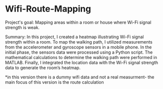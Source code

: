 # Wifi-Route-Mapping
Project's goal:
Mapping areas within a room or house where Wi-Fi signal strength is weak.

Summary:
In this project, I created a heatmap illustrating Wi-Fi signal strength within a room. To map the walking path, I utilized measurements from the accelerometer and gyroscope sensors in a mobile phone. In the initial phase, the sensors data were processed using a Python script. The mathematical calculations to determine the walking path were performed in MATLAB. Finally, I integrated the location data with the Wi-Fi signal strength data to generate the room’s heatmap.

*in this version there is a dummy wifi data and not a real measurment- the main focus of this version is the route calculation





